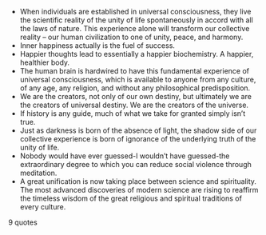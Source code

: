  - When individuals are established in universal consciousness, they live the scientific reality of the unity of life spontaneously in accord with all the laws of nature. This experience alone will transform our collective reality – our human civilization to one of unity, peace, and harmony.
 - Inner happiness actually is the fuel of success.
 - Happier thoughts lead to essentially a happier biochemistry. A happier, healthier body.
 - The human brain is hardwired to have this fundamental experience of universal consciousness, which is available to anyone from any culture, of any age, any religion, and without any philosophical predisposition.
 - We are the creators, not only of our own destiny, but ultimately we are the creators of universal destiny. We are the creators of the universe.
 - If history is any guide, much of what we take for granted simply isn’t true.
 - Just as darkness is born of the absence of light, the shadow side of our collective experience is born of ignorance of the underlying truth of the unity of life.
 - Nobody would have ever guessed-I wouldn’t have guessed-the extraordinary degree to which you can reduce social violence through meditation.
 - A great unification is now taking place between science and spirituality. The most advanced discoveries of modern science are rising to reaffirm the timeless wisdom of the great religious and spiritual traditions of every culture.

9 quotes